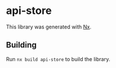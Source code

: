 # api-store

This library was generated with [Nx](https://nx.dev).

## Building

Run `nx build api-store` to build the library.
